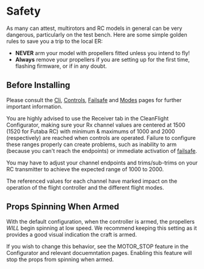 # Safety

As many can attest, multirotors and RC models in general can be very dangerous, particularly on the test bench. Here are some simple golden rules to save you a trip to the local ER:
* **NEVER** arm your model with propellers fitted unless you intend to fly!
* **Always** remove your propellers if you are setting up for the first time, flashing firmware, or if in any doubt.

## Before Installing

Please consult the [Cli](Cli.md), [Controls](Controls.md), [Failsafe](Failsafe.md) and [Modes](Modes.md) 
pages for further important information.

You are highly advised to use the Receiver tab in the CleanFlight Configurator, making sure your Rx channel 
values are centered at 1500 (1520 for Futaba RC) with minimum & maximums of 1000 and 2000 (respectively) 
are reached when controls are operated.  Failure to configure these ranges properly can create
problems, such as inability to arm (because you can't reach the endpoints) or immediate activation of
[failsafe](Failsafe.md).

You may have to adjust your channel endpoints and trims/sub-trims on your RC transmitter to achieve the 
expected range of 1000 to 2000.

The referenced values for each channel have marked impact on the operation of the flight controller and the 
different flight modes.

## Props Spinning When Armed
With the default configuration, when the controller is armed, the propellers *WILL* begin spinning at low speed.
We recommend keeping this setting as it provides a good visual indication the craft is armed.

If you wish to change this behavior, see the MOTOR_STOP feature in the Configurator and relevant docuemntation pages.
Enabling this feature will stop the props from spinning when armed.
